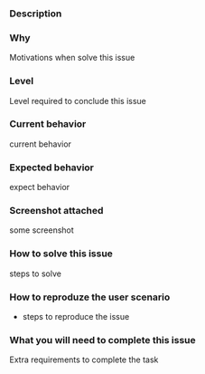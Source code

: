 ### Description 

### Why
Motivations when solve this issue

### Level
Level required to conclude this issue

### Current behavior
current behavior

### Expected behavior
expect behavior

### Screenshot attached
some screenshot

### How to solve this issue
steps to solve

### How to reproduze the user scenario

 - steps to reproduce the issue

### What you will need to complete this issue
Extra requirements to complete the task


